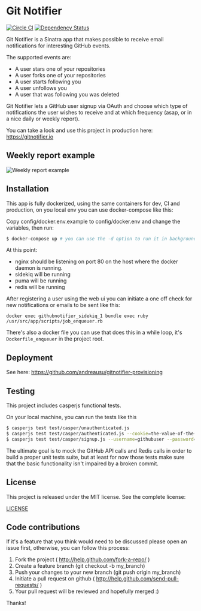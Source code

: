 Git Notifier
==============================

[![Circle CI](https://circleci.com/gh/andreausu/git-notifier.svg?style=svg)](https://circleci.com/gh/andreausu/git-notifier) [![Dependency Status](https://gemnasium.com/andreausu/git-notifier.svg)](https://gemnasium.com/andreausu/git-notifier)

Git Notifier is a Sinatra app that makes possible to receive email notifications for interesting GitHub events.

The supported events are:
- A user stars one of your repositories
- A user forks one of your repositories
- A user starts following you
- A user unfollows you
- A user that was following you was deleted

Git Notifier lets a GitHub user signup via OAuth and choose which type of notifications the user wishes to receive and at which frequency (asap, or in a nice daily or weekly report).

You can take a look and use this project in production here: https://gitnotifier.io

Weekly report example
------------

![Weekly report example](https://gitnotifier.io/img/screenshot1.png)

Installation
------------

This app is fully dockerized, using the same containers for dev, CI and production, on you local env you can use docker-compose like this:

Copy config/docker.env.example to config/docker.env and change the variables, then run:

``` bash
$ docker-compose up # you can use the -d option to run it in background
```

At this point:
- nginx should be listening on port 80 on the host where the docker daemon is running.
- sidekiq will be running
- puma will be running
- redis will be running

After registering a user using the web ui you can initiate a one off check for new notifications or emails to be sent like this:

```
docker exec githubnotifier_sidekiq_1 bundle exec ruby /usr/src/app/scripts/job_enqueuer.rb
```

There's also a docker file you can use that does this in a while loop, it's `Dockerfile_enqueuer` in the project root.

Deployment
-------

See here: https://github.com/andreausu/gitnotifier-provisioning

Testing
-------

This project includes casperjs functional tests.

On your local machine, you can run the tests like this

``` bash
$ casperjs test test/casper/unauthenticated.js
$ casperjs test test/casper/authenticated.js --cookie=the-value-of-the-rack.session-cookie
$ casperjs test test/casper/signup.js --username=githubuser --password=githubpassword # make sure you start with a clean redis db
```

The ultimate goal is to mock the GitHub API calls and Redis calls in order to build a proper unit tests suite, but at least for now those tests make sure that the basic functionality isn't impaired by a broken commit.

License
-------

This project is released under the MIT license.
See the complete license:

[LICENSE](LICENSE)

Code contributions
----------------

If it's a feature that you think would need to be discussed please open an issue first, otherwise, you can follow this process:

1. Fork the project ( http://help.github.com/fork-a-repo/ )
2. Create a feature branch (git checkout -b my_branch)
3. Push your changes to your new branch (git push origin my_branch)
4. Initiate a pull request on github ( http://help.github.com/send-pull-requests/ )
5. Your pull request will be reviewed and hopefully merged :)

Thanks!
